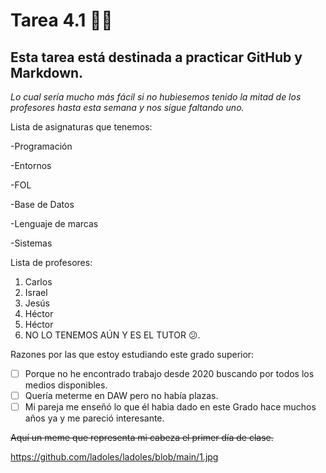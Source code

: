 # Tarea 4.1 👋😄
## Esta tarea está destinada a practicar GitHub y Markdown.

_Lo cual sería mucho más fácil si no hubiesemos tenido la mitad de los profesores hasta esta semana y nos sigue faltando uno._

Lista de asignaturas que tenemos:

-Programación

-Entornos

-FOL

-Base de Datos

-Lenguaje de marcas

-Sistemas

Lista de profesores:
1. Carlos
2. Israel
3. Jesús
4. Héctor
5. Héctor
6. NO LO TENEMOS AÚN Y ES EL TUTOR 😕.

Razones por las que estoy estudiando este grado superior:
- [ ] Porque no he encontrado trabajo desde 2020 buscando por todos los medios disponibles.
- [ ] Quería meterme en DAW pero no había plazas.
- [ ] Mi pareja me enseñó lo que él habia dado en este Grado hace muchos años ya y me pareció interesante.

~~Aquí un meme que representa mi cabeza el primer día de clase.~~

https://github.com/ladoles/ladoles/blob/main/1.jpg
